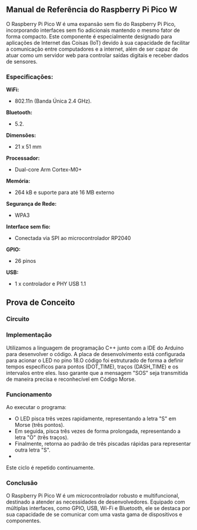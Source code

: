 ## **Manual de Referência do Raspberry Pi Pico W**

O Raspberry Pi Pico W é uma expansão sem fio do Raspberry Pi Pico, incorporando interfaces sem fio adicionais mantendo o mesmo fator de forma compacto. Este componente é especialmente designado para aplicações de Internet das Coisas (IoT) devido à sua capacidade de facilitar a comunicação entre computadores e a internet, além de ser capaz de atuar como um servidor web para controlar saídas digitais e receber dados de sensores.

### **Especificações:**

**WiFi:**
   - 802.11n (Banda Única 2.4 GHz).

**Bluetooth:**
   -  5.2.

**Dimensões:**
   - 21 x 51 mm

**Processador:**
   - Dual-core Arm Cortex-M0+

**Memória:**
   - 	264 kB e suporte para até 16 MB externo

**Segurança de Rede:**
   - WPA3

**Interface sem fio:**
   - Conectada via SPI ao microcontrolador RP2040

**GPIO:**
   - 26 pinos

**USB:**
   - 	1 x controlador e PHY USB 1.1

## **Prova de Conceito**

### Circuito



### Implementação

Utilizamos a linguagem de programação C++ junto com a IDE do Arduino para desenvolver o código. A placa de desenvolvimento está configurada para acionar o LED no pino 18.O código foi estruturado de forma a definir tempos específicos para pontos (DOT_TIME), traços (DASH_TIME) e os intervalos entre eles. Isso garante que a mensagem "SOS" seja transmitida de maneira precisa e reconhecível em Código Morse.

### Funcionamento

Ao executar o programa:

- O LED pisca três vezes rapidamente, representando a letra "S" em Morse (três pontos).
- Em seguida, pisca três vezes de forma prolongada, representando a letra "O" (três traços).
- Finalmente, retorna ao padrão de três piscadas rápidas para representar outra letra "S".
- 
Este ciclo é repetido continuamente.

### Conclusão

O Raspberry Pi Pico W é um microcontrolador robusto e multifuncional, destinado a atender as necessidades de desenvolvedores. Equipado com múltiplas interfaces, como GPIO, USB, Wi-Fi e Bluetooth, ele se destaca por sua capacidade de se comunicar com uma vasta gama de dispositivos e componentes.
